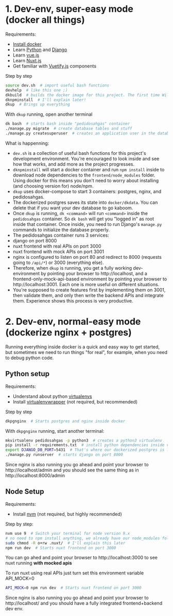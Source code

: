 # 1. Dev-env, super-easy mode (docker all things)

Requirements:

- [Install docker](https://docs.docker.com/install/)
- Learn [Python](https://docs.python.org/3/tutorial/) and [Django](https://docs.djangoproject.com/en/2.0/intro/tutorial01/)
- Learn [vue.js](vuejs.org)
- Learn [Nuxt.js](https://nuxtjs.org/)
- Get familiar with [Vuetify.js](vuetifyjs.com/) components

Step by step

```bash
source dev.sh  # import useful bash functions
devhelp  # like this one ;)
dkbuild  # builds the docker image for this project. The first time Will take a while.
dknpminstall  # I'll explain later!
dkup  # Brings up everything
```

With `dkup` running, open another terminal

```bash
dk bash  # starts bash inside "pedidosahgas" container
./manage.py migrate  # create database tables and stuff
./manage.py createsuperuser  # creates an application user in the database
```

What is happenning:

- `dev.sh` is a collection of useful bash functions for this project's development environment. You're encouraged to look inside and see how that works, and add more as the project progresses.
- `dknpminstall` will start a docker container and run `npm install` inside to download node dependencies to the `frontend/node_modules` folder. Using docker for this means you don't need to worry about installing (and choosing version for) node/npm.
- `dkup` uses docker-compose to start 3 containers: postgres, nginx, and pedidosahgas.
- The dockerized postgres saves its state into `docker/dkdata`. You can delete that if you want your dev database to go kaboom.
- Once `dkup` is running, `dk <command>` will run `<command>` inside the `pedidosahgas` container. So `dk bash` will get you "logged in" as root inside that container. Once inside, you need to run Django's `manage.py` commands to initialize the database properly.
- The pedidosahgas container runs 3 services:
- django on port 8000
- nuxt frontend with real APIs on port 3000
- nuxt frontend with mock APIs on port 3001
- nginx is configured to listen on port 80 and redirect to 8000 (requests going to `/api/*`) or 3000 (everything else).
- Therefore, when `dkup` is running, you get a fully working dev-environment by pointing your browser to http://localhost, and a frontend-only-mock-api-based environment by pointing your browser to http://localhost:3001. Each one is more useful on different situations.
- You're supposed to create features first by implementing them on 3001, then validate them, and only then write the backend APIs and integrate them. Experience shows this process is very productive.

# 2. Dev-env, normal-easy mode (dockerize nginx + postgres)

Running everything inside docker is a quick and easy way to get started, but sometimes we need to run things "for real", for example, when you need to debug python code.

## Python setup

Requirements:

- Understand about python [virtualenvs](https://docs.python.org/3/tutorial/venv.html)
- Install [virtualenvwrapper](https://virtualenvwrapper.readthedocs.io/en/latest/) (not required, but recommended)

Step by step

```bash
dkpgnginx  # Starts postgres and nginx inside docker
```

With `dkpgnginx` running, start another terminal:

```bash
mkvirtualenv pedidosahgas -p python3  # creates a python3 virtualenv
pip install -r requirements.txt  # install python dependencies inside virtualenv
export DJANGO_DB_PORT=5431  # That's where our dockerized postgres is listening
./manage.py runserver  # starts django on port 8000
```

Since nginx is also running you go ahead and point your browser to http://localhost/admin and you should see the same thing as in http://localhost:8000/admin

## Node Setup

Requirements:

- Install [nvm](https://github.com/creationix/nvm) (not required, but highly recommended)

Step by step:

```bash
nvm use 9  # Switch your terminal for node version 9.x
# no need to npm install anything, we already have our node_modules folder
sudo chmod -R o+rw .nuxt/  # I'll explain this later
npm run dev  # Starts nuxt frontend on port 3000
```

You can go ahed and point your browser to http://localhost:3000 to see nuxt running **with mocked apis**

To run nuxt using real APIs just turn set this environment variable API_MOCK=0

```bash
API_MOCK=0 npm run dev  # Starts nuxt frontend on port 3000
```

Since nginx is also running you go ahead and point your browser to http://localhost/ and you should have a fully integrated frontend+backend dev env.
